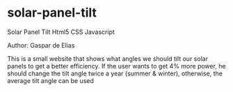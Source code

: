 # solar-panel-tilt
Solar Panel Tilt Html5 CSS Javascript

Author: Gaspar de Elias

This is a small website that shows what angles we should tilt our solar panels to get a better efficiency.
If the user wants to get 4% more power, he should change the tilt angle twice a year (summer & winter), otherwise, the average tilt angle can be used

